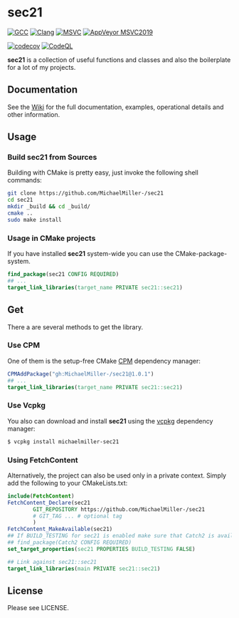 # sec21

[![GCC](https://github.com/MichaelMiller-/sec21/actions/workflows/gcc.yml/badge.svg)](https://github.com/MichaelMiller-/sec21/actions/workflows/gcc.yml) [![Clang](https://github.com/MichaelMiller-/sec21/actions/workflows/clang.yml/badge.svg)](https://github.com/MichaelMiller-/sec21/actions/workflows/clang.yml) [![MSVC](https://github.com/MichaelMiller-/sec21/actions/workflows/msvc.yml/badge.svg)](https://github.com/MichaelMiller-/sec21/actions/workflows/msvc.yml) [![AppVeyor MSVC2019](https://ci.appveyor.com/api/projects/status/4s6bg4yexj0cna45?svg=true)](https://ci.appveyor.com/project/MichaelMiller-/sec21)

[![codecov](https://codecov.io/gh/MichaelMiller-/sec21/branch/master/graph/badge.svg?token=f7vlTsHZWl)](https://codecov.io/gh/MichaelMiller-/sec21) [![CodeQL](https://github.com/MichaelMiller-/sec21/actions/workflows/codeql.yml/badge.svg)](https://github.com/MichaelMiller-/sec21/actions/workflows/codeql.yml)

**sec21** is a collection of useful functions and classes and also the boilerplate for a lot of my projects.

## Documentation
See the [Wiki](https://github.com/MichaelMiller-/sec21/wiki) for the full documentation, examples, operational details and other information.


## Usage

### Build **sec21** from Sources
Building with CMake is pretty easy, just invoke the following shell commands:
```sh
git clone https://github.com/MichaelMiller-/sec21
cd sec21
mkdir _build && cd _build/
cmake ..
sudo make install
```

### Usage in CMake projects
If you have installed **sec21** system-wide you can use the CMake-package-system.
```cmake
find_package(sec21 CONFIG REQUIRED)
## ...
target_link_libraries(target_name PRIVATE sec21::sec21)
```


## Get
There a are several methods to get the library.

### Use CPM
One of them is the setup-free CMake [CPM](https://github.com/cpm-cmake/CPM.cmake) dependency manager:
```cmake
CPMAddPackage("gh:MichaelMiller-/sec21@1.0.1")
## ...
target_link_libraries(target_name PRIVATE sec21::sec21)
```

### Use Vcpkg
You also can download and install **sec21** using the [vcpkg](https://github.com/Microsoft/vcpkg) dependency manager:
```sh
$ vcpkg install michaelmiller-sec21
```

### Using FetchContent
Alternatively, the project can also be used only in a private context. Simply add the following to your CMakeLists.txt:
```cmake
include(FetchContent)
FetchContent_Declare(sec21
        GIT_REPOSITORY https://github.com/MichaelMiller-/sec21
        # GIT_TAG ... # optional tag
        )
FetchContent_MakeAvailable(sec21)
## If BUILD_TESTING for sec21 is enabled make sure that Catch2 is available.
## find_package(Catch2 CONFIG REQUIRED)
set_target_properties(sec21 PROPERTIES BUILD_TESTING FALSE)

## Link against sec21::sec21
target_link_libraries(main PRIVATE sec21::sec21)
```

## License
Please see LICENSE.